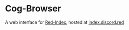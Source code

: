 # Cog-Browser
A web interface for [Red-Index](https://github.com/Cog-Creators/Red-Index/), hosted at [index.discord.red](https://index.discord.red)
